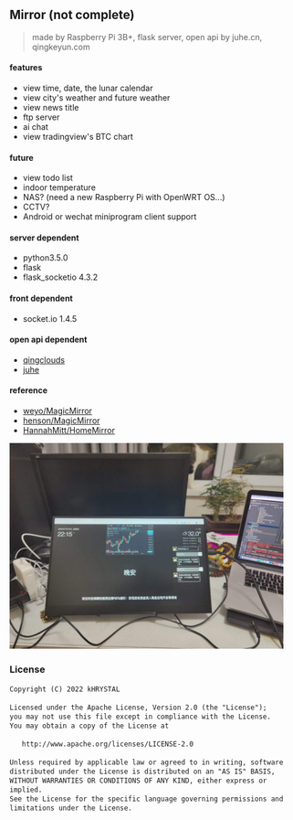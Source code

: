 ## Mirror (not complete) 

> made by Raspberry Pi 3B+, flask server, open api by juhe.cn, qingkeyun.com


#### features
* view time, date, the lunar calendar
* view city's weather and future weather
* view news title
* ftp server
* ai chat
* view tradingview's BTC chart

#### future
* view todo list
* indoor temperature
* NAS? (need a new Raspberry Pi with OpenWRT OS...)
* CCTV?
* Android or wechat miniprogram client support

#### server dependent
* python3.5.0
* flask
* flask_socketio 4.3.2

#### front dependent 
* socket.io 1.4.5

#### open api dependent
* [qingclouds](http://www.qingclouds.com/)
* [juhe](https://www.juhe.cn/)

#### reference
* [weyo/MagicMirror](https://github.com/weyo/MagicMirror)
* [henson/MagicMirror](https://github.com/henson/MagicMirror)
* [HannahMitt/HomeMirror](https://github.com/HannahMitt/HomeMirror)

<img src="https://github.com/kHRYSTAL/Mirror/blob/master/screenshot/server_run_demo_20220715.jpg" width="480" height="360"/><br/>


### License
```License
Copyright (C) 2022 kHRYSTAL

Licensed under the Apache License, Version 2.0 (the "License");
you may not use this file except in compliance with the License.
You may obtain a copy of the License at

   http://www.apache.org/licenses/LICENSE-2.0

Unless required by applicable law or agreed to in writing, software
distributed under the License is distributed on an "AS IS" BASIS,
WITHOUT WARRANTIES OR CONDITIONS OF ANY KIND, either express or implied.
See the License for the specific language governing permissions and
limitations under the License.
```